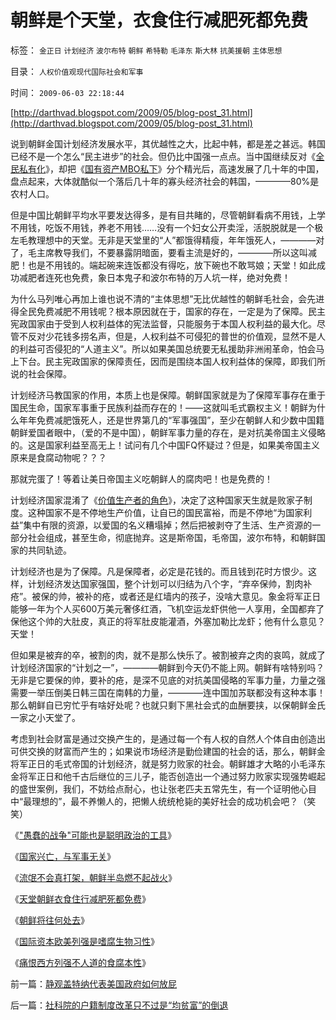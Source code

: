 # 朝鲜是个天堂，衣食住行减肥死都免费

标签： `金正日` `计划经济` `波尔布特` `朝鲜` `希特勒` `毛泽东` `斯大林` `抗美援朝` `主体思想` 

目录： `人权价值观现代国际社会和军事`

时间： `2009-06-03 22:18:44`

[http://darthvad.blogspot.com/2009/05/blog-post_31.html](http://darthvad.blogspot.com/2009/05/blog-post_31.html)

说到朝鲜金国计划经济发展水平，其优越性之大，比起中韩，都是差之甚远。韩国已经不是一个怎么“民主进步”的社会。但仍比中国强一点点。当中国继续反对《[全民私有化](../../../2008/12/18/俄罗斯休克疗法可能被妖魔化了.md)》，却把《[国有资产MBO私下](../../../2008/9/21/三鹿股权提醒中国：国企MBO必须立刻停止!全部作废!.md)》分个精光后，高速发展了几十年的中国，盘点起来，大体就酷似一个落后几十年的寡头经济社会的韩国，————80%是农村人口。

但是中国比朝鲜平均水平要发达得多，是有目共睹的，尽管朝鲜看病不用钱，上学不用钱，吃饭不用钱，养老不用钱……没有一个妇女公开卖淫，活脱脱就是一个极左毛教理想中的天堂。无非是天堂里的“人”都饿得精瘦，年年饿死人，————对了，毛主席教导我们，不要暴露阴暗面，要看主流是好的，————所以这叫减肥！也是不用钱的。端起碗来连饭都没有得吃，放下碗也不敢骂娘；天堂！如此成功减肥者连死也免费，象日本鬼子和波尔布特的万人坑一样，绝对免费！

为什么马列唯心再加上谁也说不清的“主体思想”无比优越性的朝鲜毛社会，会先进得全民免费减肥不用钱呢？根本原因就在于，国家的存在，一定是为了保障。民主宪政国家由于受到人权利益体的宪法监督，只能服务于本国人权利益的最大化。尽管不反对少花钱多捞名声，但是，人权利益不可侵犯的普世的价值观，显然不是人的利益可否侵犯的“人道主义”。所以如果美国总统要无私援助非洲闹革命，怕会马上下台。民主宪政国家的保障责任，因而是围绕本国人权利益体的保障，即我们所说的社会保障。

计划经济马教国家的作用，本质上也是保障。朝鲜国家就是为了保障军事存在重于国民生命，国家军事重于民族利益而存在的！——这就叫毛式霸权主义！朝鲜为什么年年免费减肥饿死人，还是世界第几的“军事强国”，至少在朝鲜人和少数中国籍朝鲜爱国者眼中，（爱的不是中国），朝鲜军事力量的存在，是对抗美帝国主义侵略的。这是国家利益至高无上！试问有几个中国FQ怀疑过？但是，如果美帝国主义原来是食腐动物呢？？？

那就完蛋了！等着让美日帝国主义吃朝鲜人的腐肉吧！也是免费的！

计划经济国家混淆了《[价值生产者的角色](../../../2009/1/22/计划经济和市场经济中的生产者角色差异.md)》，决定了这种国家天生就是败家子制度。这种国家不是不停地生产价值，让自已的国民富裕，而是不停地“为国家利益”集中有限的资源，以爱国的名义糟塌掉；然后把被剥夺了生活、生产资源的一部分社会组成，甚至生命，彻底抛弃。这是斯帝国，毛帝国，波尔布特，和朝鲜国家的共同轨迹。

计划经济也是为了保障。凡是保障者，必定是花钱的。而且钱到花时方恨少。这样，计划经济发达国家强国，整个计划可以归结为八个字，“弃卒保帅，割肉补疮”。被保的帅，被补的疮，或者还是红墙内的孩子，没啥大意见。象金将军正日能够一年为个人买600万美元奢侈红酒，飞机空运龙虾供他一人享用，全国都弃了保他这个帅的大肚皮，真正的将军肚皮能灌酒，外塞加勒比龙虾；他有什么意见？天堂！

但如果是被弃的卒，被割的肉，就不是那么快乐了。被割被弃之肉的哀鸣，就成了计划经济国家的“计划之一”，————朝鲜到今天仍不能上网。朝鲜有啥特别吗？无非是它要保的帅，要补的疮，是深不见底的对抗美国侵略的军事力量，力量之强需要一举压倒美日韩三国在南韩的力量，————连中国加苏联都没有这种本事！那么朝鲜自已穷忙乎有啥好处呢？也就只剩下黑社会式的血酬要挟，以保朝鲜金氏一家之小天堂了。

考虑到社会财富是通过交换产生的，是通过每一个有人权的自然人个体自由创造出可供交换的财富而产生的；如果说市场经济是勤俭建国的社会的话，那么，朝鲜金将军正日的毛式帝国的计划经济，就是努力败家的社会。朝鲜雄才大略的小毛泽东金将军正日和他千古后继位的三儿子，能否创造出一个通过努力败家实现强势崛起的盛世案例，我们，不妨给点耐心，也让张老匹夫五常先生，有一个证明他心目中“最理想的”，最不养懒人的，把懒人统统枪毙的美好社会的成功机会吧？（笑笑）

《["愚蠢的战争"可能也是聪明政治的工具](../../../2009/1/30/愚蠢的战争可能也是聪明政治的工具.md)》

《[国家兴亡，与军事无关](../../../2009/2/1/国家兴亡，与军事无关.md)》

《[流氓不会真打架，朝鲜半岛燃不起战火](../../../2009/6/2/金将军正日不会真打架，朝鲜半岛燃不起战火.md)》

《[天堂朝鲜衣食住行减肥死都免费](../../../2009/6/3/朝鲜是个天堂，衣食住行减肥死都免费.md)》

《[朝鲜将往何处去](http://blog.sina.com.cn/s/blog_5563a64d0100d9wx.html)》

《[国际资本欧美列强是嗜腐生物习性](../../../2009/5/30/国际资本欧美列强是嗜腐生物习性.md)》

《[痛恨西方列强不人道的食腐本性](../../../2009/5/31/西方列强帝国主义国家不够“哥们人道”的食腐本性.md)》



前一篇：[静观盖特纳代表美国政府如何放屁](../../../2009/6/3/静观盖特纳代表美国政府如何放屁.md)

后一篇：[社科院的户籍制度改革只不过是“均贫富”的倒退](../../../2009/6/5/社科院的户籍制度改革只不过是“均贫富”的倒退.md)